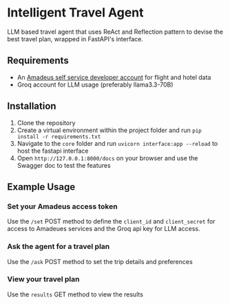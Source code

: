 # Intelligent Travel Agent
LLM based travel agent that uses ReAct and Reflection pattern to devise the best travel plan, wrapped in FastAPI's interface.

## Requirements
- An [Amadeus self service developer account](https://developers.amadeus.com/self-service) for flight and hotel data
- Groq account for LLM usage (preferably llama3.3-70B)

## Installation
1. Clone the repository
2. Create a virtual environment within the project folder and run `pip install -r requirements.txt`
3. Navigate to the `core` folder and run `uvicorn interface:app --reload` to host the fastapi interface
4. Open `http://127.0.0.1:8000/docs` on your browser and use the Swagger doc to test the features

## Example Usage

### Set your Amadeus access token
Use the `/set` POST method to define the `client_id` and `client_secret` for access to Amadeues services and the Groq api key for LLM access.

### Ask the agent for a travel plan
Use the `/ask` POST method to set the trip details and preferences

### View your travel plan
Use the `results` GET method to view the results

